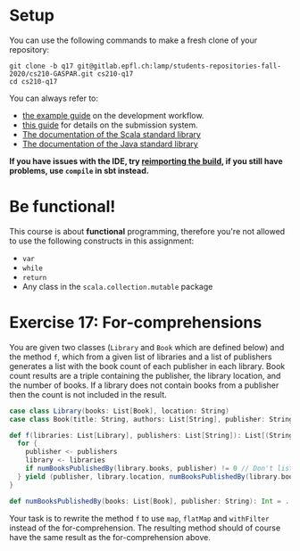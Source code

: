 # Setup

You can use the following commands to make a fresh clone of your repository:

```
git clone -b q17 git@gitlab.epfl.ch:lamp/students-repositories-fall-2020/cs210-GASPAR.git cs210-q17
cd cs210-q17
```

You can always refer to:
  * [the example guide](https://gitlab.epfl.ch/lamp/cs210/blob/master/labs/example-lab.md) on the development workflow.
  * [this guide](https://gitlab.epfl.ch/lamp/cs210/blob/master/labs/grading-and-submission.md) for details on the submission system.
  * [The documentation of the Scala standard library](https://www.scala-lang.org/files/archive/api/2.13.3)
  * [The documentation of the Java standard
    library](https://docs.oracle.com/en/java/javase/15/docs/api/index.html)

**If you have issues with the IDE, try [reimporting the build](https://gitlab.epfl.ch/lamp/cs210/-/blob/master/labs/example-lab.md#ide-features-like-type-on-hover-or-go-to-definition-do-not-work), if you still have problems, use `compile` in sbt instead.**

# Be functional!

This course is about **functional** programming, therefore you're not allowed to use the following
constructs in this assignment:
- `var`
- `while`
- `return`
- Any class in the `scala.collection.mutable` package

# Exercise 17: For-comprehensions

You are given two classes (`Library` and `Book` which are defined below) and the method `f`, which from a given list of libraries and a list of publishers generates a list with the book count of each publisher in each library. Book count results are a triple containing the publisher, the library location, and the number of books. If a library does not contain books from a publisher then the count is not included in the result.


```scala
case class Library(books: List[Book], location: String)
case class Book(title: String, authors: List[String], publisher: String, year: Int)

def f(libraries: List[Library], publishers: List[String]): List[(String, String, Int)] = {
  for {
    publisher <- publishers
    library <- libraries
    if numBooksPublishedBy(library.books, publisher) != 0 // Don't list if there are no books in the library
  } yield (publisher, library.location, numBooksPublishedBy(library.books, publisher))
}

def numBooksPublishedBy(books: List[Book], publisher: String): Int = ...
```

Your task is to rewrite the method `f` to use `map`, `flatMap` and `withFilter` instead of the for-comprehension. The resulting method should of course have the same result as the for-comprehension above.
